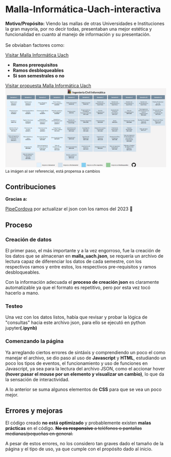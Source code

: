 # Malla-Informática-Uach-interactiva

<p><b>Motivo/Propósito:</b> Viendo las mallas de otras Universidades e Instituciones la gran mayoría, por no decir todas, presentaban una mejor estética y funcionalidad en cuanto al manejo de información y su presentación.<br><br>Se obviaban factores como:</p>
<a href="https://www.uach.cl/dw/admision/plandeestudio.php?car=1708">Visitar Malla Informática Uach<a>
<ul>
  <li><strong>Ramos prerequisitos</strong></li>
  <li><strong>Ramos desbloqueables</strong></li>
  <li><strong>Si son semestrales o no</strong></li>
</ul>

<a href="https://alexbgh1.github.io/malla-informatica-uach/web/">Visitar propuesta Malla Informática Uach</a>
<img src="https://github.com/alexbgh1/malla-informatica-uach/blob/main/img_README/img_muestra.png?raw=true">
<small>La imágen al ser referencial, está propensa a cambios</small>

<h2>Contribuciones</h2>
<b>Gracias a:</b>
<p><a href="https://github.com/fcordovav">PipeCordova</a> por actualizar el json con los ramos del 2023 👋</p>

<h2>Proceso</h2>
<h3>Creación de datos</h3>

<p>El primer paso, el más importante y a la vez engorroso, fue la creación de los datos que se almacenan en <b>malla_uach.json</b>, se requería un archivo de lectura capaz de diferenciar los datos de cada semestre, con los respectivos ramos y entre estos, los respectivos pre-requisitos y ramos desbloqueables.</p>
<p>Con la información adecuada el <b>proceso de creación json</b> es claramente automatizable ya que el formato es repetitivo, pero por esta vez tocó hacerlo a mano.</p>

<h3>Testeo</h3>
<p>Una vez con los datos listos, había que revisar y probar la lógica de "consultas" hacia este archivo json, para ello se ejecutó en python jupyter<b>(.ipynb)</b></p>

<h3>Comenzando la página</h3>
<p>Ya arreglando ciertos errores de sintáxis y comprendiendo un poco el como manejar el archivo, se dio paso al uso de <b>Javascript</b> y <b>HTML</b>, estudiando un poco los tipos de eventos, el funcionamiento y uso de funciones en Javascript, ya sea para la lectura del archivo JSON, como el accionar hover <b>(hover:pasar el mouse por un elemento y visualizar un cambio)</b>, lo que da la sensación de interactividad.</p>
<p>A lo anterior se suma algunos elementos de <b>CSS</b> para que se vea un poco mejor.</p>

<h2>Errores y mejoras</h2>
<p>El código creado <b>no está optimizado</b> y probablemente existen <b>malas prácticas</b> en el código. <del><b>No es responsive</b> a teléfonos o pantallas medianas/pequeñas en general.</del></p>
<p>A pesar de estos errores, no los considero tan graves dado el tamaño de la página y el tipo de uso, ya que cumple con el propósito dado al inicio.</p>
